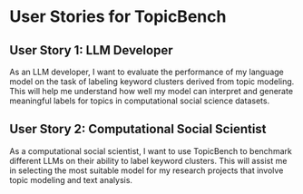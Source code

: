 # User Stories for TopicBench

## User Story 1: LLM Developer
As an LLM developer, I want to evaluate the performance of my language model on the task of labeling keyword clusters derived from topic modeling. This will help me understand how well my model can interpret and generate meaningful labels for topics in computational social science datasets.

## User Story 2: Computational Social Scientist
As a computational social scientist, I want to use TopicBench to benchmark different LLMs on their ability to label keyword clusters. This will assist me in selecting the most suitable model for my research projects that involve topic modeling and text analysis. 